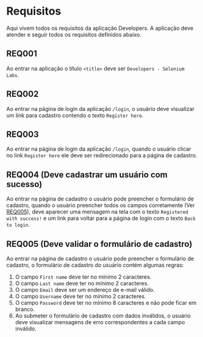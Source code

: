# Requisitos

Aqui vivem todos os requisitos da aplicação Developers. A aplicação deve atender e seguir todos os requisitos definidos abaixo.

## REQ001

Ao entrar na aplicação o título `<title>` deve ser `Developers - Selenium Labs`.

## REQ002

Ao entrar na página de login da aplicação `/login`, o usuário deve visualizar um link para cadastro contendo o texto `Register here`.

## REQ003

Ao entrar na página de login da aplicação `/login`, quando o usuário clicar no link `Register here` ele deve ser redirecionado para a página de cadastro.

## REQ004 (Deve cadastrar um usuário com sucesso)

Ao entrar na página de cadastro o usuário pode preencher o formulário de cadastro, quando o usuário preencher todos os campos corretamente (Ver [REQ005](#req005-deve-validar-o-formulário-de-cadastro)), deve aparecer uma mensagem na tela com o texto `Registered with success!` e um link para voltar para a página de login com o texto `Back to login`.

## REQ005 (Deve validar o formulário de cadastro)

Ao entrar na página de cadastro o usuário pode preencher o formulário de cadastro, o formulário de cadastro do usuário contém algumas regras:

1. O campo `First name` deve ter no mínimo 2 caracteres.
2. O campo `Last name` deve ter no mínimo 2 caracteres.
3. O campo `Email` deve ser um endereço de e-mail válido.
4. O campo `Username` deve ter no mínimo 2 caracteres.
5. O campo `Password` deve ter no mínimo 8 caracteres e não pode ficar em branco.
6. Ao submeter o formulário de cadastro com dados inválidos, o usuário deve visualizar mensagens de erro correspondentes a cada campo inválido.
